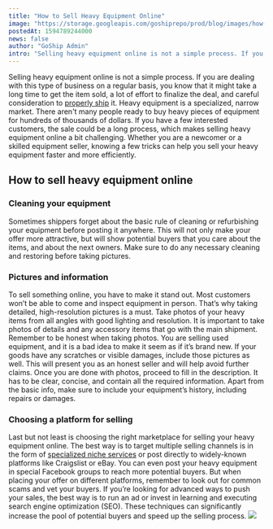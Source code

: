 ```yaml
---
title: "How to Sell Heavy Equipment Online"
image: "https://storage.googleapis.com/goshiprepo/prod/blog/images/how-to-sell-heavy-equipment-online.jpg"
postedAt: 1594789244000
news: false
author: "GoShip Admin"
intro: "Selling heavy equipment online is not a simple process. If you are dealing with this type of business on a regular basis, you know that it might take a long time to get the item sold, a lot of effort to finalize the deal, and careful consideration to properly ship it. Heavy equipment is a specialized, narrow market. There aren't many people ready to buy heavy pieces of equipment for hundreds of thousands of dollars. If you have a few interested customers, the sale could be a long process, which makes sellin"
---
```

Selling heavy equipment online is not a simple process. If you are dealing with this type of business on a regular basis, you know that it might take a long time to get the item sold, a lot of effort to finalize the deal, and careful consideration to [properly ship](https://www.goship.com/blog/how-do-you-ship-heavy-equipment/) it. Heavy equipment is a specialized, narrow market. There aren't many people ready to buy heavy pieces of equipment for hundreds of thousands of dollars. If you have a few interested customers, the sale could be a long process, which makes selling heavy equipment online a bit challenging. Whether you are a newcomer or a skilled equipment seller, knowing a few tricks can help you sell your heavy equipment faster and more efficiently.

How to sell heavy equipment online
----------------------------------

### Cleaning your equipment

Sometimes shippers forget about the basic rule of cleaning or refurbishing your equipment before posting it anywhere. This will not only make your offer more attractive, but will show potential buyers that you care about the items, and about the next owners. Make sure to do any necessary cleaning and restoring before taking pictures.

### Pictures and information

To sell something online, you have to make it stand out. Most customers won’t be able to come and inspect equipment in person. That’s why taking detailed, high-resolution pictures is a must. Take photos of your heavy items from all angles with good lighting and resolution. It is important to take photos of details and any accessory items that go with the main shipment. Remember to be honest when taking photos. You are selling used equipment, and it is a bad idea to make it seem as if it’s brand new. If your goods have any scratches or visible damages, include those pictures as well. This will present you as an honest seller and will help avoid further claims. Once you are done with photos, proceed to fill in the description. It has to be clear, concise, and contain all the required information. Apart from the basic info, make sure to include your equipment’s history, including repairs or damages.

### Choosing a platform for selling

Last but not least is choosing the right marketplace for selling your heavy equipment online. The best way is to target multiple selling channels is in the form of [specialized niche services](https://www.equipmenttrader.com/) or post directly to widely-known platforms like Craigslist or eBay. You can even post your heavy equipment in special Facebook groups to reach more potential buyers. But when placing your offer on different platforms, remember to look out for common scams and vet your buyers. If you’re looking for advanced ways to push your sales, the best way is to run an ad or invest in learning and executing search engine optimization (SEO). These techniques can significantly increase the pool of potential buyers and speed up the selling process. [![](https://www.goship.com/wp-content/uploads/2021/02/1ace89b4-fe28-40ff-a2a7-4cddc60fc9ec.png)](https://www.goship.com/)
